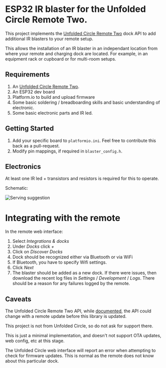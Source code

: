 # ESP32 IR blaster for the Unfolded Circle Remote Two.

This project implements the [Unfolded Circle Remote Two](https://www.unfoldedcircle.com/) dock API to add additional IR blasters
to your remote setup.

This allows the installation of an IR blaster in an independant location from where your
remote and charging dock are located. For example, in an equipment rack or cupboard or for
multi-room setups.

## Requirements

1. An [Unfolded Circle Remote Two](https://www.unfoldedcircle.com/).
1. An ESP32 dev board
1. Platform.io to build and upload firmware
1. Some basic soldering / breadboarding skills and basic understanding of electronic.
1. Some basic electronic parts and IR led.

## Getting Started

1. Add your specific board to ``platformio.ini``. Feel free to contribute this back as a pull-request. 
1. Modify pin mappings, if required in ``blaster_config.h``.

## Electronics

At least one IR led + transistors and resistors is required for this to operate.

Schematic:

![Serving suggestion](https://github.com/petchmakes/ESP32-IRBlaster-UCR2/blob/main/kicad/schematic.png?raw=true)

# Integrating with the remote

In the remote web interface:

1. Select *Integrations & docks*
1. Under *Docks* click *+*
1. Click on *Discover Docks*
1. Dock should be recognized either via Bluetooth or via WiFi
1. If Bluetooth, you have to specify Wifi settings.
1. Click *Next*
1. The blaster should be added as a new dock. If there were issues, then download the recent log files in
*Settings* / *Development* / *Logs*. There should be a reason for any failures logged by the remote.

## Caveats

The Unfolded Circle Remote Two API, while [documented](https://github.com/unfoldedcircle/core-api/blob/main/dock-api/README.md),
the API could change with a remote update before this library is updated. 

This project is not from Unfolded Circle, so do not ask for support there.

This is just a minimal implementation, and doesn't not support OTA updates, web config, etc at this stage.

The Unfolded Circle web interface will report an error when attempting to check for firmware updates. This is normal as
the remote does not know about this particular dock.
